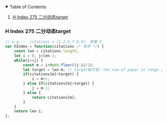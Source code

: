 
<!-- TABLE OF CONTENTS -->
<details open="open">
  <summary>Table of Contents</summary>
  <ol>
    <li><a href="#H Index 275 二分动态target">H Index 275 二分动态target</a></li>


  </ol>
</details>


### H Index 275 二分动态target
```js
// e.g. :  citations = [1,2,6,7,8,9], 答案 4
var hIndex = function(citations /* 有序 */) {
    const len = citations.length;
    let i = 0, j=len-1;
    while(i<=j) {
        const m = i+Math.floor((j-i)/2);
        let target = len-m; // target每次变! the num of paper in range [mid ... end]
        if(citations[m]<target) {
            i = m+1;
        } else if(citations[m]>target) {
            j = m-1;
        } else {
            return citations[m];
        }
    }
    return len-i;
};
```
